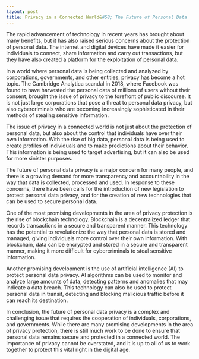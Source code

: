 ```yaml
---
layout: post
title: Privacy in a Connected World&#58; The Future of Personal Data
---
```


The rapid advancement of technology in recent years has brought about many benefits, but it has also raised serious concerns about the protection of personal data. The internet and digital devices have made it easier for individuals to connect, share information and carry out transactions, but they have also created a platform for the exploitation of personal data.

In a world where personal data is being collected and analyzed by corporations, governments, and other entities, privacy has become a hot topic. The Cambridge Analytica scandal in 2018, where Facebook was found to have harvested the personal data of millions of users without their consent, brought the issue of privacy to the forefront of public discourse. It is not just large corporations that pose a threat to personal data privacy, but also cybercriminals who are becoming increasingly sophisticated in their methods of stealing sensitive information.

The issue of privacy in a connected world is not just about the protection of personal data, but also about the control that individuals have over their own information. With the rise of big data, personal data is being used to create profiles of individuals and to make predictions about their behavior. This information is being used to target advertising, but it can also be used for more sinister purposes.

The future of personal data privacy is a major concern for many people, and there is a growing demand for more transparency and accountability in the way that data is collected, processed and used. In response to these concerns, there have been calls for the introduction of new legislation to protect personal data privacy, and for the creation of new technologies that can be used to secure personal data.

One of the most promising developments in the area of privacy protection is the rise of blockchain technology. Blockchain is a decentralized ledger that records transactions in a secure and transparent manner. This technology has the potential to revolutionize the way that personal data is stored and managed, giving individuals more control over their own information. With blockchain, data can be encrypted and stored in a secure and transparent manner, making it more difficult for cybercriminals to steal sensitive information.

Another promising development is the use of artificial intelligence (AI) to protect personal data privacy. AI algorithms can be used to monitor and analyze large amounts of data, detecting patterns and anomalies that may indicate a data breach. This technology can also be used to protect personal data in transit, detecting and blocking malicious traffic before it can reach its destination.

In conclusion, the future of personal data privacy is a complex and challenging issue that requires the cooperation of individuals, corporations, and governments. While there are many promising developments in the area of privacy protection, there is still much work to be done to ensure that personal data remains secure and protected in a connected world. The importance of privacy cannot be overstated, and it is up to all of us to work together to protect this vital right in the digital age.
